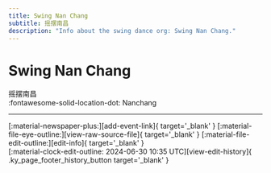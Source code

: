 ```yaml
---
title: Swing Nan Chang
subtitle: 摇摆南昌
description: "Info about the swing dance org: Swing Nan Chang."
---
```


# Swing Nan Chang

摇摆南昌  
:fontawesome-solid-location-dot: Nanchang  


---

<div class="ky_page_footer" markdown>
<div class="ky_page_footer_trailing" markdown="span">
[:material-newspaper-plus:][add-event-link]{ target='_blank' }
[:material-file-eye-outline:][view-raw-source-file]{ target='_blank' }
[:material-file-edit-outline:][edit-info]{ target='_blank' }
</div>
<div class="ky_page_footer_leading" markdown="span">
[:material-clock-edit-outline: 2024-06-30 10:35 UTC][view-edit-history]{ .ky_page_footer_history_button target='_blank' }
</div>
</div>

[add-event-link]: https://github.com/swingdance/events/issues/new?assignees=&labels=add+event&projects=&template=02-add_entity.yml&title=%5Bcn%5D%20%3CName%3E&region=cn&province=Jiangxi&city=Nanchang&org_id=swing-nan-chang "Add Event"
[view-raw-source-file]: https://github.com/swingdance/orgs/blob/main/cn/swing-nan-chang.json "View Raw Source File"
[edit-info]: https://github.com/swingdance/orgs/issues/new?assignees=&labels=update+org&projects=&template=03-update_entity.yml&title=%5Bcn%5D%20Swing%20Nan%20Chang&region=cn&id=swing-nan-chang&name=Swing%20Nan%20Chang "Edit Info"

[view-edit-history]: https://github.com/swingdance/orgs/commits/main/cn/swing-nan-chang.json "View Edit History"
